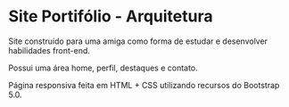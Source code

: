 # Site Portifólio - Arquitetura

Site construído para uma amiga como forma de estudar e desenvolver habilidades front-end. 

Possui uma área home, perfil, destaques e contato.

Página responsiva feita em HTML + CSS utilizando recursos do Bootstrap 5.0. 

